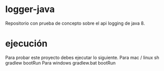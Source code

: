 # logger-java
Repositorio con prueba de concepto sobre el api logging de java 8.
# ejecución
Para probar este proyecto debes ejecutar lo siguiente.
Para mac / linux
  sh gradlew bootRun
Para windows
  gradlew.bat bootRun
  
